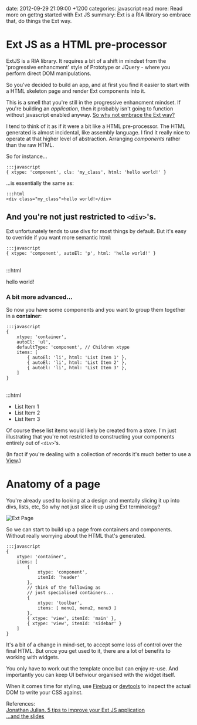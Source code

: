 date: 2012-09-29 21:09:00 +1200
categories: javascript
read more: Read more on gettng started with Ext JS
summary: Ext is a RIA library so embrace that, do things the Ext way.

# Ext JS as a HTML pre-processor

ExtJS is a RIA library. It requires a bit of a shift in mindset from the 'progressive enhancment' style of Prototype or JQuery - where you perform direct DOM manipulations.

So you've decided to build an app, and at first you find it easier to start with a HTML skeleton page and render Ext components into it.

This is a smell that you're still in the progressive enhancment mindset. If you're building an _application_, then it probably isn't going to function without javascript enabled anyway. [So why not embrace the Ext way?](http://vimeo.com/9768559) 

I tend to think of it as if it were a bit like a HTML pre-processor. The HTML generated is almost incidental, like assembly language. I find it really nice to operate at that higher level of abstraction. Arranging _components_ rather than the raw HTML.

So for instance...

    :::javascript
    { xtype: 'component', cls: 'my_class', html: 'hello world!' }

...is essentially the same as:

    :::html
    <div class="my_class">hello world!</div>

## And you're not just restricted to `<div>`'s.

Ext unfortunately tends to use divs for most things by default. But it's easy to override if you want more semantic html:

    :::javascript
    { xtype: 'component', autoEl: 'p', html: 'hello world!' }
<br />
    :::html
    <p>hello world!</p>

### A bit more advanced...

So now you have some components and you want to group them together in a **container**:

    :::javascript
    {
        xtype: 'container',
        autoEl: 'ul',
        defaultType: 'component', // Children xtype
        items: [
            { autoEl: 'li', html: 'List Item 1' },
            { autoEl: 'li', html: 'List Item 2' },
            { autoEl: 'li', html: 'List Item 3' },
        ]
    }
<br />
    :::html
    <ul>
        <li>List Item 1</li>
        <li>List Item 2</li>
        <li>List Item 3</li>
    </ul>

Of course these list items would likely be created from a store. I'm just illustrating that you're not restricted to constructing your components entirely out of `<div>`'s.

(In fact if you're dealing with a collection of records it's much better to use a [View]().)

# Anatomy of a page

You're already used to looking at a design and mentally slicing it up into divs, lists, etc, So why not just slice it up using Ext terminology?

![Ext Page](../attachments/ext_page.png)

So we can start to build up a page from containers and components. Without really worrying about the HTML that's generated.

    :::javascript
    {
        xtype: 'container',
        items: [
            { 
                xtype: 'component',
                itemId: 'header'
            },
            // think of the following as
            // just specialised containers...
            {
                xtype: 'toolbar',
                items: [ menu1, menu2, menu3 ]
            },
            { xtype: 'view', itemId: 'main' },
            { xtype: 'view', itemId: 'sidebar' }
        ]
    }


It's a bit of a change in mind-set, to accept some loss of control over the final HTML. But once you get used to it, there are a lot of benefits to working with widgets.

You only have to work out the template once but can enjoy re-use. And importantly you can keep UI behviour organised with the widget itself.

When it comes time for styling, use [Firebug](http://getfirebug.com/) or [devtools](https://developers.google.com/chrome-developer-tools/) to inspect the actual DOM to write your CSS against.

References:  
[Jonathan Julian. 5 tips to improve your Ext JS application](http://vimeo.com/9768559)  
[...and the slides](http://www.slideshare.net/jonathanjulian/five-tips-to-improve-your-ext-js-application)
